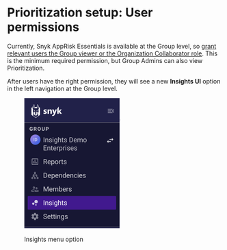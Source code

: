 # Prioritization setup: User permissions

Currently, Snyk AppRisk Essentials is available at the Group level, so [grant relevant users the Group viewer or the Organization Collaborator role](../../../../snyk-admin/user-roles-and-permissions/user-role-management.md#manage-roles). This is the minimum required permission, but Group Admins can also view Prioritization.

After users have the right permission, they will see a new **Insights UI** option in the left navigation at the Group level.

<div align="left">

<figure><img src="../../../../.gitbook/assets/Screenshot 2023-06-06 at 14.18.09.png" alt="Insights menu option" width="225"><figcaption><p>Insights menu option</p></figcaption></figure>

</div>
